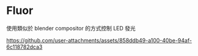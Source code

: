 # Fluor

使用類似於 blender compositor 的方式控制 LED 發光

https://github.com/user-attachments/assets/858ddb49-a100-40be-94af-6c118782dca3

